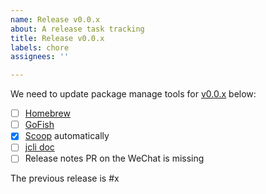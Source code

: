 ```yaml
---
name: Release v0.0.x
about: A release task tracking
title: Release v0.0.x
labels: chore
assignees: ''

---
```


We need to update package manage tools for [v0.0.x](https://github.com/jenkins-zh/jenkins-cli/releases/tag/v0.0.x) below:

- [ ] [Homebrew](https://github.com/jenkins-zh/homebrew-jcli)
- [ ] [GoFish](https://github.com/fishworks/fish-food)
- [x] [Scoop](https://github.com/ScoopInstaller/Main/) automatically
- [ ] [jcli doc](https://github.com/jenkins-zh/jenkins-cli-doc)
- [ ] Release notes PR on the WeChat is missing

The previous release is #x
